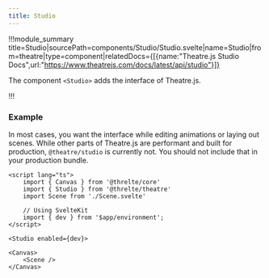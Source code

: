 ```yaml
---
title: Studio
---
```


!!!module_summary title=Studio|sourcePath=components/Studio/Studio.svelte|name=Studio|from=theatre|type=component|relatedDocs={[{name:"Theatre.js Studio Docs",url:"https://www.theatrejs.com/docs/latest/api/studio"}]}

The component `<Studio>` adds the interface of Theatre.js.

!!!

### Example

In most cases, you want the interface while editing animations or laying out scenes. While other parts of Theatre.js are performant and built for production, `@theatre/studio` is currently not. You should not include that in your production bundle.

```svelte
<script lang="ts">
	import { Canvas } from '@threlte/core'
	import { Studio } from '@threlte/theatre'
	import Scene from './Scene.svelte'

	// Using SvelteKit
	import { dev } from '$app/environment';
</script>

<Studio enabled={dev}>

<Canvas>
	<Scene />
</Canvas>
```
